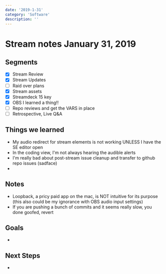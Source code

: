 ```yaml
---
date: '2019-1-31'
category: 'Software'
description: ''
---
```


# Stream notes January 31, 2019

## Segments

- [x] Stream Review
- [x] Stream Updates
- [ ] Raid over plans
- [x] Stream assets
- [x] Streamdeck 15 key
- [x] OBS I learned a thing!!
- [ ] Repo reviews and get the VARS in place
- [ ] Retrospective, Live Q&A

## Things we learned

- My audio redirect for stream elements is not working UNLESS I have the SE editor open
- In the coding view, I'm not always hearing the audible alerts
- I'm really bad about post-stream issue cleanup and transfer to github repo issues (sadface)
-

## Notes

- Loopback, a pricy paid app on the mac, is NOT intuitive for its purpose (this also could be my ignorance with OBS audio input settings)
- If you are pushing a bunch of commits and it seems really slow, you done goofed, revert

## Goals

-

## Next Steps

-

